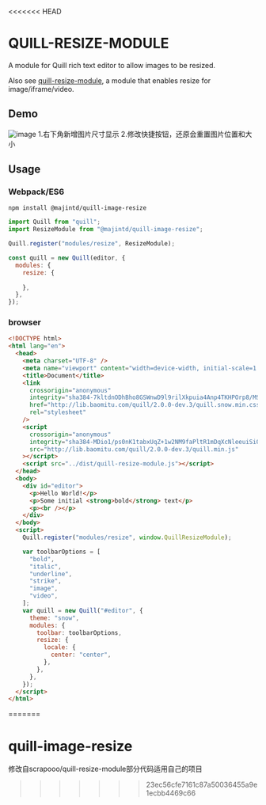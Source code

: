 <<<<<<< HEAD
# QUILL-RESIZE-MODULE

A module for Quill rich text editor to allow images to be resized.

Also see [quill-resize-module](https://github.com/scrapooo/quill-resize-module),
a module that enables resize for image/iframe/video.

## Demo
![image](https://github.com/user-attachments/assets/9dcd7172-15da-4ec3-94e7-e2d80544c32e)
1.右下角新增图片尺寸显示
2.修改快捷按钮，还原会重置图片位置和大小
## Usage

### Webpack/ES6

`npm install @majintd/quill-image-resize`

```javascript
import Quill from "quill";
import ResizeModule from "@majintd/quill-image-resize";

Quill.register("modules/resize", ResizeModule);

const quill = new Quill(editor, {
  modules: {
    resize: {
      
    },
  },
});
```

### browser

```html
<!DOCTYPE html>
<html lang="en">
  <head>
    <meta charset="UTF-8" />
    <meta name="viewport" content="width=device-width, initial-scale=1.0" />
    <title>Document</title>
    <link
      crossorigin="anonymous"
      integrity="sha384-7kltdnODhBho8GSWnwD9l9rilXkpuia4Anp4TKHPOrp8/MS/+083g4it4MYED/hc"
      href="http://lib.baomitu.com/quill/2.0.0-dev.3/quill.snow.min.css"
      rel="stylesheet"
    />
    <script
      crossorigin="anonymous"
      integrity="sha384-MDio1/ps0nK1tabxUqZ+1w2NM9faPltR1mDqXcNleeuiSi0KBXqIsWofIp4r5A0+"
      src="http://lib.baomitu.com/quill/2.0.0-dev.3/quill.min.js"
    ></script>
    <script src="../dist/quill-resize-module.js"></script>
  </head>
  <body>
    <div id="editor">
      <p>Hello World!</p>
      <p>Some initial <strong>bold</strong> text</p>
      <p><br /></p>
    </div>
  </body>
  <script>
    Quill.register("modules/resize", window.QuillResizeModule);

    var toolbarOptions = [
      "bold",
      "italic",
      "underline",
      "strike",
      "image",
      "video",
    ];
    var quill = new Quill("#editor", {
      theme: "snow",
      modules: {
        toolbar: toolbarOptions,
        resize: {
          locale: {
            center: "center",
          },
        },
      },
    });
  </script>
</html>
```
=======
# quill-image-resize
修改自scrapooo/quill-resize-module部分代码适用自己的项目
>>>>>>> 23ec56cfe7161c87a50036455a9e1ecbb4469c66

